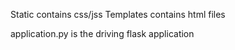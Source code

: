 Static contains css/jss
Templates contains html files

application.py is the driving flask application